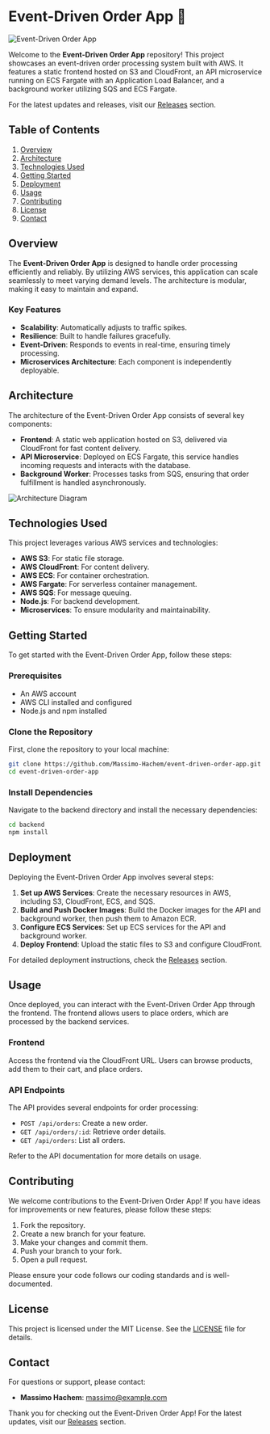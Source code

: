 # Event-Driven Order App 🚀

![Event-Driven Order App](https://img.shields.io/badge/Event--Driven%20Order%20App-Ready%20for%20Use-brightgreen)

Welcome to the **Event-Driven Order App** repository! This project showcases an event-driven order processing system built with AWS. It features a static frontend hosted on S3 and CloudFront, an API microservice running on ECS Fargate with an Application Load Balancer, and a background worker utilizing SQS and ECS Fargate. 

For the latest updates and releases, visit our [Releases](https://github.com/Massimo-Hachem/event-driven-order-app/releases) section.

## Table of Contents

1. [Overview](#overview)
2. [Architecture](#architecture)
3. [Technologies Used](#technologies-used)
4. [Getting Started](#getting-started)
5. [Deployment](#deployment)
6. [Usage](#usage)
7. [Contributing](#contributing)
8. [License](#license)
9. [Contact](#contact)

## Overview

The **Event-Driven Order App** is designed to handle order processing efficiently and reliably. By utilizing AWS services, this application can scale seamlessly to meet varying demand levels. The architecture is modular, making it easy to maintain and expand.

### Key Features

- **Scalability**: Automatically adjusts to traffic spikes.
- **Resilience**: Built to handle failures gracefully.
- **Event-Driven**: Responds to events in real-time, ensuring timely processing.
- **Microservices Architecture**: Each component is independently deployable.

## Architecture

The architecture of the Event-Driven Order App consists of several key components:

- **Frontend**: A static web application hosted on S3, delivered via CloudFront for fast content delivery.
- **API Microservice**: Deployed on ECS Fargate, this service handles incoming requests and interacts with the database.
- **Background Worker**: Processes tasks from SQS, ensuring that order fulfillment is handled asynchronously.

![Architecture Diagram](https://example.com/architecture-diagram.png)

## Technologies Used

This project leverages various AWS services and technologies:

- **AWS S3**: For static file storage.
- **AWS CloudFront**: For content delivery.
- **AWS ECS**: For container orchestration.
- **AWS Fargate**: For serverless container management.
- **AWS SQS**: For message queuing.
- **Node.js**: For backend development.
- **Microservices**: To ensure modularity and maintainability.

## Getting Started

To get started with the Event-Driven Order App, follow these steps:

### Prerequisites

- An AWS account
- AWS CLI installed and configured
- Node.js and npm installed

### Clone the Repository

First, clone the repository to your local machine:

```bash
git clone https://github.com/Massimo-Hachem/event-driven-order-app.git
cd event-driven-order-app
```

### Install Dependencies

Navigate to the backend directory and install the necessary dependencies:

```bash
cd backend
npm install
```

## Deployment

Deploying the Event-Driven Order App involves several steps:

1. **Set up AWS Services**: Create the necessary resources in AWS, including S3, CloudFront, ECS, and SQS.
2. **Build and Push Docker Images**: Build the Docker images for the API and background worker, then push them to Amazon ECR.
3. **Configure ECS Services**: Set up ECS services for the API and background worker.
4. **Deploy Frontend**: Upload the static files to S3 and configure CloudFront.

For detailed deployment instructions, check the [Releases](https://github.com/Massimo-Hachem/event-driven-order-app/releases) section.

## Usage

Once deployed, you can interact with the Event-Driven Order App through the frontend. The frontend allows users to place orders, which are processed by the backend services.

### Frontend

Access the frontend via the CloudFront URL. Users can browse products, add them to their cart, and place orders.

### API Endpoints

The API provides several endpoints for order processing:

- `POST /api/orders`: Create a new order.
- `GET /api/orders/:id`: Retrieve order details.
- `GET /api/orders`: List all orders.

Refer to the API documentation for more details on usage.

## Contributing

We welcome contributions to the Event-Driven Order App! If you have ideas for improvements or new features, please follow these steps:

1. Fork the repository.
2. Create a new branch for your feature.
3. Make your changes and commit them.
4. Push your branch to your fork.
5. Open a pull request.

Please ensure your code follows our coding standards and is well-documented.

## License

This project is licensed under the MIT License. See the [LICENSE](LICENSE) file for details.

## Contact

For questions or support, please contact:

- **Massimo Hachem**: [massimo@example.com](mailto:massimo@example.com)

Thank you for checking out the Event-Driven Order App! For the latest updates, visit our [Releases](https://github.com/Massimo-Hachem/event-driven-order-app/releases) section.